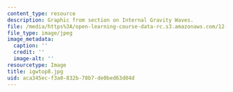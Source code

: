 ```yaml
---
content_type: resource
description: Graphic from section on Internal Gravity Waves.
file: /media/https%3A/open-learning-course-data-rc.s3.amazonaws.com/12-802-wave-motions-in-the-ocean-and-atmosphere-spring-2004/aca345ecf3a0832b78b7de0bed63d04d_igwtop8.jpg
file_type: image/jpeg
image_metadata:
  caption: ''
  credit: ''
  image-alt: ''
resourcetype: Image
title: igwtop8.jpg
uid: aca345ec-f3a0-832b-78b7-de0bed63d04d
---
```

